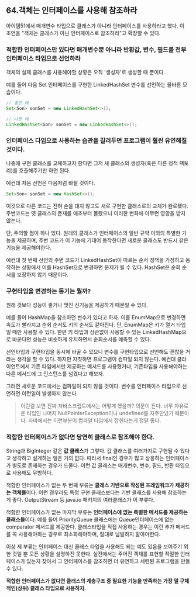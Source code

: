 ## 64.객체는 인터페이스를 사용해 참조하라

아이템51에서 매개변수 타입으로 클래스가 아니라 인터페이스를 사용하라고 했다. 이 조언을 "객체는 클래스가 아닌 인터페이스로 참조하라"고 확장할 수 있다.

### 적합한 인터페이스만 있다면 매개변수뿐 아니라 반환값, 변수, 필드를 전부 인터페이스 타입으로 선언하라

객체의 실제 클래스를 사용해야할 상황은 오직 '생성자'로 생성할 때 뿐이다.

예를 들어 다음 Set 인터페이스를 구현한 LinkedHashSet 변수를 선언하는 올바른 모습이다.

```java
// 좋은 예
Set<Son> sonSet = new LinkedHashSet<>();

// 나쁜 예
LinkedHashSet<Son> sonSet = new LinkedHashSet<>();
```

### 인터페이스 다입으로 사용하는 습관을 길러두면 프로그램이 훨씬 유연해질 것이다.

나중에 구현 클래스를 교체하고자 한다면 그저 새 클래스의 생성자(혹은 다른 정적 팩토리)를 호출해주기만 하면 된다.

예컨데 처음 선언은 다음처럼 바뀔 것이다.

```java
Set<Son> sonSet = new HashSet<>();
```

이것으로 다른 코드는 전혀 손을 대지 않고도 새로 구현한 클래스로의 교체가 완료됐다. 주변코드는 옛 클래스의 존재를 애초부터 몰랐으니 이러한 변화에 아무런 영향을 받지 않는다.

단, 주의할 점이 하나 있다. 원래의 클래스가 인터페이스의 일반 규약 이외의 특별한 기능을 제공하며, 주변 코드가 이 기능에 기대어 동작한다면 새로운 클래스도 반드시 같은 기능을 제공해야한다.

예컨대 첫 번째 선언의 주변 코드가 LinkedHashSet이 따르는 순서 정책을 가정하고 동작하는 상황에서 이를 HashSet으로 변경하면 문제가 될 수 있다. HashSet은 순회 순서를 보장하지 않기 때문이다.

### 구현타입을 변경하는 동기는 뭘까?

원래 것보다 성능이 좋거나 멋진 신기능을 제공하기 때문일 수 있다.

예를 들어 HashMap을 참조하던 변수가 있다고 하자. 이를 EnumMap으로 변경하면 속도가 빨라지고 순회 순서도 키의 순서도 같아진다. 단, EnumMap은 키가 열거 타입일 때만 사용할 수 있다. 한편 키 타입과 상관없이 사용할 수 있는 LinkedHashMap으로 바꾼다면 성능은 비슷하게 유지하면서 순회순서를 예측할 수 있다.

선언타입과 구현타입을 동시에 바꿀 수 있으니 변수를 구현타입으로 선언해도 괜찮을 거라는 생각을 할 수 있다. 하지만 자칫하면 프로그램이 컴파일 되지 않는다. 예컨대 클라이언트에서 기존 타입에서만 제공하는 메서드를 사용했거나, 기존타입을 사용해야하는 다른 메서드에 그 인스턴스를 넘겼다고 해보자.

그러면 새로운 코드에서는 컴파일이 되지 않을 것이다. 변수를 인터페이스 타입으로 선언하면 이런일이 발생하지 않는다.
> 이런걸 보면 진짜 자바스크립트에서는 어떻게 했을까? 의문이 든다. 너무 자유로운 타입인 나머지 NullPointerException이나 undefined를 자주만났기 때문이다. 자바에서는 이런부분이 컴파일 타임에서 잡힌다는게 정말 좋다.

### 적합한 인터페이스가 없다면 당연히 클래스로 참조해야 한다.

String과 BigInteger 같은 **값 클래스**가 그렇다. 값 클래스를 여러가지로 구현될 수 있다고 생각하고 설계하는 일은 거의 없다. 따라서 final인 경우가 많고 상응하는 인터페이스가 별도로 존재하는 경우가 드물다. 이런 값 클래스는 매개변수, 변수, 필드, 반환 타입으로 사용해도 무방하다.

적합한 인터페이스가 없는 두 번째 부류는 **클래스 기반으로 작성된 프레임워크가 제공하는 객체들**이다. 이런 경우라도 특정 구현 클래스보다는 기반 클래스를 사용해 참조하는게 좋다. OutputStream 등 java.io 패키지의 여러클래스가 이 부류다.

적합한 인터페이스가 없는 마지막 부류는 **인터페이스에 없는 특별한 메서드를 제공하는 클래스들**이다. 예를 들어 PriorityQueue 클래스에는 Queue인터페이스에 없는 comparator 메서드를 제공한다. 클래스타입을 직접 사용하는 경우는 이런 추가 메서드를 꼭 사용해야하는 경우로 최소화해야하며, 절대로 남발하지 말아야한다.

이상 세 부류는 인터페이스 대신 클래스 타입을 사용해도 되는 예도 있음을 보여주기 위한 것일 뿐 모든 상황을 설명하진 못한다. 실전에서는 주어진 객체를 표현할 적절한 인터페이스가 있는지 찾아서 그 인터페이스를 참조하면 더 유연하고 세련된 프로그램을 만들 수 있다.

**적합한 인터페이스가 없다면 클래스의 계층구조 중 필요한 기능을 만족하는 가장 덜 구체적인(상위) 클래스 타입으로 사용하자.**